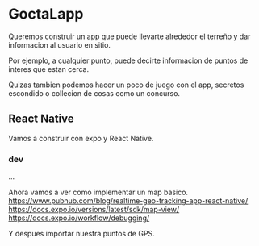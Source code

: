 # GoctaLapp

Queremos construir un app que puede llevarte alrededor 
el terreño y dar informacion al usuario en sitio.

Por ejemplo, a cualquier punto, puede decirte informacion de puntos de interes que estan cerca.

Quizas tambien podemos hacer un poco de juego con el app, secretos escondido o collecion de cosas como un concurso.

## React Native
Vamos a construir con expo y React Native.

### dev

...

Ahora vamos a ver como implementar un map basico.
https://www.pubnub.com/blog/realtime-geo-tracking-app-react-native/
https://docs.expo.io/versions/latest/sdk/map-view/
https://docs.expo.io/workflow/debugging/

Y despues importar nuestra puntos de GPS.
